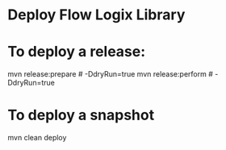 # Deploy Flow Logix Library 

# To deploy a release:
mvn release:prepare # -DdryRun=true
mvn release:perform # -DdryRun=true

# To deploy a snapshot
mvn clean deploy
